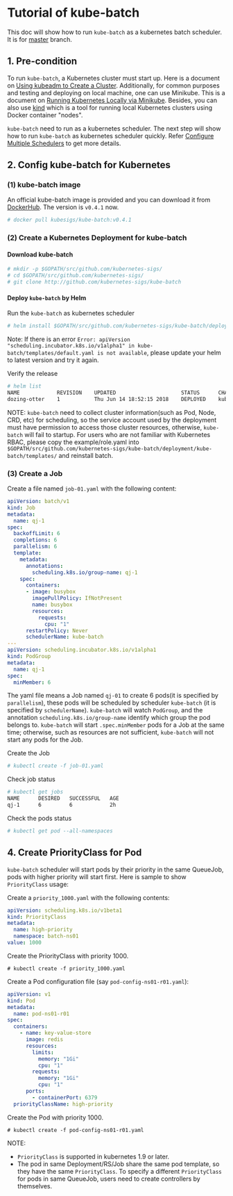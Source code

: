 # Tutorial of kube-batch

This doc will show how to run `kube-batch` as a kubernetes batch scheduler. It is for [master](https://github.com/kubernetes-sigs/kube-batch/tree/master) branch.

## 1. Pre-condition
To run `kube-batch`, a Kubernetes cluster must start up. Here is a document on [Using kubeadm to Create a Cluster](https://kubernetes.io/docs/setup/independent/create-cluster-kubeadm/). Additionally, for common purposes and testing and deploying on local machine, one can use Minikube. This is a document on [Running Kubernetes Locally via Minikube](https://kubernetes.io/docs/getting-started-guides/minikube/). Besides, you can also use [kind](https://github.com/kubernetes-sigs/kind) which is a tool for running local Kubernetes clusters using Docker container "nodes".

`kube-batch` need to run as a kubernetes scheduler. The next step will show how to run `kube-batch` as kubernetes scheduler quickly. Refer [Configure Multiple Schedulers](https://kubernetes.io/docs/tasks/administer-cluster/configure-multiple-schedulers/) to get more details.

## 2. Config kube-batch for Kubernetes

### (1) kube-batch image

An official kube-batch image is provided and you can download it from [DockerHub](https://hub.docker.com/r/kubesigs/kube-batch/). The version is `v0.4.1` now.

```bash
# docker pull kubesigs/kube-batch:v0.4.1
```

### (2) Create a Kubernetes Deployment for kube-batch

#### Download kube-batch

```bash
# mkdir -p $GOPATH/src/github.com/kubernetes-sigs/
# cd $GOPATH/src/github.com/kubernetes-sigs/
# git clone http://github.com/kubernetes-sigs/kube-batch
```

#### Deploy `kube-batch` by Helm

Run the `kube-batch` as kubernetes scheduler

```bash
# helm install $GOPATH/src/github.com/kubernetes-sigs/kube-batch/deployment/kube-batch --namespace kube-system
```

Note: If there is an error `Error: apiVersion "scheduling.incubator.k8s.io/v1alpha1" in kube-batch/templates/default.yaml is not available`, please update your helm to latest version and try it again.

Verify the release

```bash
# helm list
NAME        	REVISION	UPDATED                 	STATUS  	CHART                	NAMESPACE
dozing-otter	1       	Thu Jun 14 18:52:15 2018	DEPLOYED	kube-batch-0.4.1    	kube-system
```

NOTE: `kube-batch` need to collect cluster information(such as Pod, Node, CRD, etc) for scheduling, so the service account used by the deployment must have permission to access those cluster resources, otherwise, `kube-batch` will fail to startup. For users who are not familiar with Kubernetes RBAC, please copy the example/role.yaml into `$GOPATH/src/github.com/kubernetes-sigs/kube-batch/deployment/kube-batch/templates/` and reinstall batch.

### (3) Create a Job

Create a file named `job-01.yaml` with the following content:

```yaml
apiVersion: batch/v1
kind: Job
metadata:
  name: qj-1
spec:
  backoffLimit: 6
  completions: 6
  parallelism: 6
  template:
    metadata:
      annotations:
        scheduling.k8s.io/group-name: qj-1
    spec:
      containers:
      - image: busybox
        imagePullPolicy: IfNotPresent
        name: busybox
        resources:
          requests:
            cpu: "1"
      restartPolicy: Never
      schedulerName: kube-batch
---
apiVersion: scheduling.incubator.k8s.io/v1alpha1
kind: PodGroup
metadata:
  name: qj-1
spec:
  minMember: 6
```

The yaml file means a Job named `qj-01` to create 6 pods(it is specified by `parallelism`), these pods will be scheduled by scheduler `kube-batch` (it is specified by `schedulerName`). `kube-batch` will watch `PodGroup`, and the annotation `scheduling.k8s.io/group-name` identify which group the pod belongs to. `kube-batch` will start `.spec.minMember` pods for a Job at the same time; otherwise, such as resources are not sufficient, `kube-batch` will not start any pods for the Job.

Create the Job

```bash
# kubectl create -f job-01.yaml
```

Check job status

```bash
# kubectl get jobs
NAME      DESIRED   SUCCESSFUL   AGE
qj-1      6         6            2h 
```

Check the pods status

```bash
# kubectl get pod --all-namespaces
```


## 4. Create PriorityClass for Pod

`kube-batch` scheduler will start pods by their priority in the same QueueJob, pods with higher priority will start first. Here is sample to show `PriorityClass` usage:

Create a `priority_1000.yaml` with the following contents:

```yaml
apiVersion: scheduling.k8s.io/v1beta1
kind: PriorityClass
metadata:
  name: high-priority
  namespace: batch-ns01
value: 1000
```

Create the PriorityClass with priority 1000.

```
# kubectl create -f priority_1000.yaml
```

Create a Pod configuration file (say `pod-config-ns01-r01.yaml`):

```yaml
apiVersion: v1
kind: Pod
metadata:
  name: pod-ns01-r01
spec:
  containers:
    - name: key-value-store
      image: redis
      resources:
        limits:
          memory: "1Gi"
          cpu: "1"
        requests:
          memory: "1Gi"
          cpu: "1"
      ports:
        - containerPort: 6379
  priorityClassName: high-priority
```

Create the Pod with priority 1000.

```
# kubectl create -f pod-config-ns01-r01.yaml
```


NOTE:

* `PriorityClass` is supported in kubernetes 1.9 or later.
* The pod in same Deployment/RS/Job share the same pod template, so they have the same `PriorityClass`.
  To specify a different `PriorityClass` for pods in same QueueJob, users need to create controllers by themselves.
